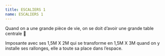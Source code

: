 ```yaml
---
title: ESCALIERS 1
name: ESCALIERS 1
---
```


Quand on a une grande pièce de vie, on se doit d’avoir une grande table centrale 🙂

Imposante avec ses 1,5M X 2M qui se transforme en 1,5M X 3M quand on y installe ses rallonges, elle a toute sa place dans l’espace.
